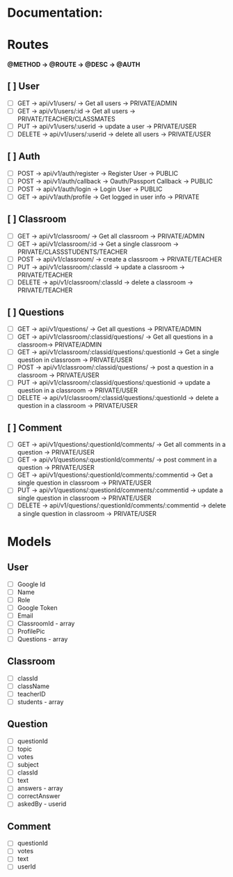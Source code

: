 # Documentation:

# Routes

#### @METHOD -> @ROUTE -> @DESC -> @AUTH

## [ ] User

- [ ] GET -> api/v1/users/ -> Get all users -> PRIVATE/ADMIN
- [ ] GET -> api/v1/users/:id -> Get all users -> PRIVATE/TEACHER/CLASSMATES
- [ ] PUT -> api/v1/users/:userid -> update a user -> PRIVATE/USER
- [ ] DELETE -> api/v1/users/:userid -> delete all users -> PRIVATE/USER

## [ ] Auth

- [ ] POST -> api/v1/auth/register -> Register User -> PUBLIC
- [ ] POST -> api/v1/auth/callback -> Oauth/Passport Callback -> PUBLIC
- [ ] POST -> api/v1/auth/login -> Login User -> PUBLIC
- [ ] GET -> api/v1/auth/profile -> Get logged in user info -> PRIVATE

## [ ] Classroom

- [ ] GET -> api/v1/classroom/ -> Get all classroom -> PRIVATE/ADMIN
- [ ] GET -> api/v1/classroom/:id -> Get a single classroom -> PRIVATE/CLASSSTUDENTS/TEACHER
- [ ] POST -> api/v1/classroom/ -> create a classroom -> PRIVATE/TEACHER
- [ ] PUT -> api/v1/classroom/:classId -> update a classroom -> PRIVATE/TEACHER
- [ ] DELETE -> api/v1/classroom/:classId -> delete a classroom -> PRIVATE/TEACHER

## [ ] Questions

- [ ] GET -> api/v1/questions/ -> Get all questions -> PRIVATE/ADMIN
- [ ] GET -> api/v1/classroom/:classid/questions/ -> Get all questions in a classroom-> PRIVATE/ADMIN
- [ ] GET -> api/v1/classroom/:classid/questions/:questionId -> Get a single question in classroom -> PRIVATE/USER
- [ ] POST -> api/v1/classroom/:classid/questions/ -> post a question in a classroom -> PRIVATE/USER
- [ ] PUT -> api/v1/classroom/:classid/questions/:questionid -> update a question in a classroom -> PRIVATE/USER
- [ ] DELETE -> api/v1/classroom/:classid/questions/:questionId -> delete a question in a classroom -> PRIVATE/USER

## [ ] Comment

- [ ] GET -> api/v1/questions/:questionId/comments/ -> Get all comments in a question -> PRIVATE/USER
- [ ] GET -> api/v1/questions/:questionId/comments/ -> post comment in a question -> PRIVATE/USER
- [ ] GET -> api/v1/questions/:questionId/comments/:commentid -> Get a single question in classroom -> PRIVATE/USER
- [ ] PUT -> api/v1/questions/:questionId/comments/:commentid -> update a single question in classroom -> PRIVATE/USER
- [ ] DELETE -> api/v1/questions/:questionId/comments/:commentid -> delete a single question in classroom -> PRIVATE/USER

# Models

## User

- [ ] Google Id
- [ ] Name
- [ ] Role
- [ ] Google Token
- [ ] Email
- [ ] ClassroomId - array
- [ ] ProfilePic
- [ ] Questions - array

## Classroom

- [ ] classId
- [ ] className
- [ ] teacherID
- [ ] students - array

## Question

- [ ] questionId
- [ ] topic
- [ ] votes
- [ ] subject
- [ ] classId
- [ ] text
- [ ] answers - array
- [ ] correctAnswer
- [ ] askedBy - userid

## Comment

- [ ] questionId
- [ ] votes
- [ ] text
- [ ] userId
